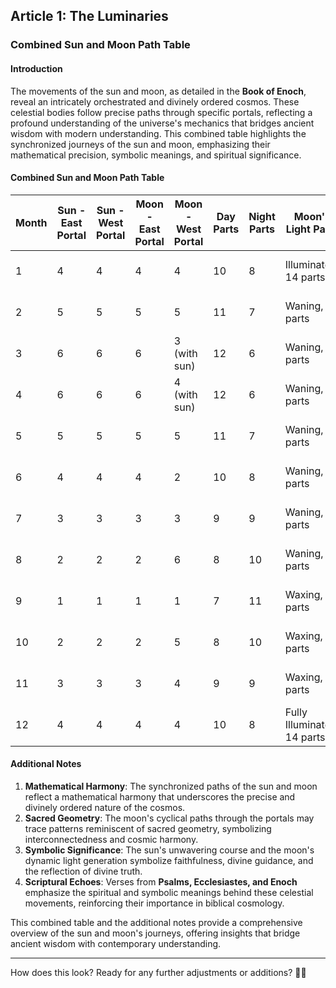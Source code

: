 ## Article 1: The Luminaries

### Combined Sun and Moon Path Table

#### Introduction

The movements of the sun and moon, as detailed in the **Book of Enoch**, reveal an intricately orchestrated and divinely ordered cosmos. These celestial bodies follow precise paths through specific portals, reflecting a profound understanding of the universe's mechanics that bridges ancient wisdom with modern understanding. This combined table highlights the synchronized journeys of the sun and moon, emphasizing their mathematical precision, symbolic meanings, and spiritual significance.

#### Combined Sun and Moon Path Table

| Month | Sun - East Portal | Sun - West Portal | Moon - East Portal | Moon - West Portal | Day Parts | Night Parts | Moon's Light Parts          | Moon's Days of Travel | Notes on Journey                       |
|-------|-------------------|-------------------|--------------------|--------------------|-----------|-------------|-----------------------------|-----------------------|----------------------------------------|
| 1     | 4                 | 4                 | 4                  | 4                  | 10        | 8           | Illuminated, 14 parts       | 30                    | Completes monthly cycle                |
| 2     | 5                 | 5                 | 5                  | 5                  | 11        | 7           | Waning, 13 parts            | 29.5                  | Aligns closely with sun’s cycle        |
| 3     | 6                 | 6                 | 6                  | 3 (with sun)       | 12        | 6           | Waning, 12 parts            | 30                    | Sets with the sun in 3rd portal        |
| 4     | 6                 | 6                 | 6                  | 4 (with sun)       | 12        | 6           | Waning, 11 parts            | 30                    | Sets with the sun in 4th portal        |
| 5     | 5                 | 5                 | 5                  | 5                  | 11        | 7           | Waning, 10 parts            | 29.5                  | Compensates for lunar cycle            |
| 6     | 4                 | 4                 | 4                  | 2                  | 10        | 8           | Waning, 9 parts             | 30                    | Adjusts light and darkness balance     |
| 7     | 3                 | 3                 | 3                  | 3                  | 9         | 9           | Waning, 8 parts             | 29.5                  | Sets and recalculates paths            |
| 8     | 2                 | 2                 | 2                  | 6                  | 8         | 10          | Waning, 7 parts             | 30                    | Aligns with sun’s overplus             |
| 9     | 1                 | 1                 | 1                  | 1                  | 7         | 11          | Waxing, 8 parts             | 29.5                  | Adapts to 364-day calendar             |
| 10    | 2                 | 2                 | 2                  | 5                  | 8         | 10          | Waxing, 9 parts             | 30                    | Periodic shifts observed               |
| 11    | 3                 | 3                 | 3                  | 4                  | 9         | 9           | Waxing, 10 parts            | 29.5                  | Synchronizes with sun’s portals        |
| 12    | 4                 | 4                 | 4                  | 4                  | 10        | 8           | Fully Illuminated, 14 parts | 30                    | Adjusts for remaining days             |

#### Additional Notes

1. **Mathematical Harmony**: The synchronized paths of the sun and moon reflect a mathematical harmony that underscores the precise and divinely ordered nature of the cosmos.
2. **Sacred Geometry**: The moon's cyclical paths through the portals may trace patterns reminiscent of sacred geometry, symbolizing interconnectedness and cosmic harmony.
3. **Symbolic Significance**: The sun's unwavering course and the moon's dynamic light generation symbolize faithfulness, divine guidance, and the reflection of divine truth.
4. **Scriptural Echoes**: Verses from **Psalms, Ecclesiastes, and Enoch** emphasize the spiritual and symbolic meanings behind these celestial movements, reinforcing their importance in biblical cosmology.

This combined table and the additional notes provide a comprehensive overview of the sun and moon's journeys, offering insights that bridge ancient wisdom with contemporary understanding.

---

How does this look? Ready for any further adjustments or additions? 🌙✨
